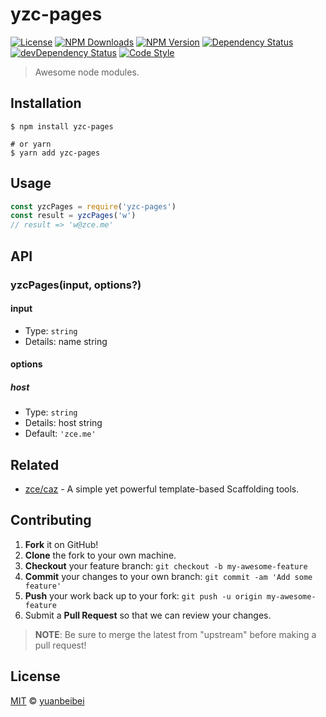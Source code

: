 # yzc-pages

[![License][license-img]][license-url]
[![NPM Downloads][downloads-img]][downloads-url]
[![NPM Version][version-img]][version-url]
[![Dependency Status][dependency-img]][dependency-url]
[![devDependency Status][devdependency-img]][devdependency-url]
[![Code Style][style-img]][style-url]

> Awesome node modules.

## Installation

```shell
$ npm install yzc-pages

# or yarn
$ yarn add yzc-pages
```

## Usage

<!-- TODO: Introduction of Usage -->

```javascript
const yzcPages = require('yzc-pages')
const result = yzcPages('w')
// result => 'w@zce.me'
```

## API

<!-- TODO: Introduction of API -->

### yzcPages(input, options?)

#### input

- Type: `string`
- Details: name string

#### options

##### host

- Type: `string`
- Details: host string
- Default: `'zce.me'`

## Related

- [zce/caz](https://github.com/zce/caz) - A simple yet powerful template-based Scaffolding tools.

## Contributing

1. **Fork** it on GitHub!
2. **Clone** the fork to your own machine.
3. **Checkout** your feature branch: `git checkout -b my-awesome-feature`
4. **Commit** your changes to your own branch: `git commit -am 'Add some feature'`
5. **Push** your work back up to your fork: `git push -u origin my-awesome-feature`
6. Submit a **Pull Request** so that we can review your changes.

> **NOTE**: Be sure to merge the latest from "upstream" before making a pull request!

## License

[MIT](LICENSE) &copy; [yuanbeibei](https://github.com/guduqiucai)



[license-img]: https://img.shields.io/github/license/yzc/yzc-pages
[license-url]: https://github.com/yzc/yzc-pages/blob/master/LICENSE
[downloads-img]: https://img.shields.io/npm/dm/yzc-pages
[downloads-url]: https://npm.im/yzc-pages
[version-img]: https://img.shields.io/npm/v/yzc-pages
[version-url]: https://npm.im/yzc-pages
[dependency-img]: https://img.shields.io/david/yzc/yzc-pages
[dependency-url]: https://david-dm.org/yzc/yzc-pages
[devdependency-img]: https://img.shields.io/david/dev/yzc/yzc-pages
[devdependency-url]: https://david-dm.org/yzc/yzc-pages?type=dev
[style-img]: https://img.shields.io/badge/code_style-standard-brightgreen
[style-url]: https://standardjs.com
